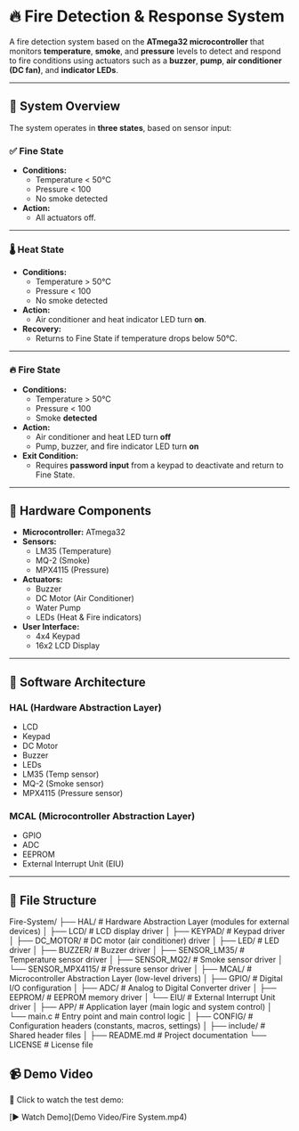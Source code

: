 # 🔥 Fire Detection & Response System

A fire detection system based on the **ATmega32 microcontroller** that monitors **temperature**, **smoke**, and **pressure** levels to detect and respond to fire conditions using actuators such as a **buzzer**, **pump**, **air conditioner (DC fan)**, and **indicator LEDs**.

---

## 🚦 System Overview

The system operates in **three states**, based on sensor input:

### ✅ Fine State
- **Conditions:**  
  - Temperature < 50°C  
  - Pressure < 100  
  - No smoke detected
- **Action:**  
  - All actuators off.

---

### 🌡️ Heat State
- **Conditions:**  
  - Temperature > 50°C  
  - Pressure < 100  
  - No smoke detected
- **Action:**  
  - Air conditioner and heat indicator LED turn **on**.
- **Recovery:**  
  - Returns to Fine State if temperature drops below 50°C.

---

### 🔥 Fire State
- **Conditions:**  
  - Temperature > 50°C  
  - Pressure < 100  
  - Smoke **detected**
- **Action:**  
  - Air conditioner and heat LED turn **off**  
  - Pump, buzzer, and fire indicator LED turn **on**
- **Exit Condition:**  
  - Requires **password input** from a keypad to deactivate and return to Fine State.

---

## 🧰 Hardware Components

- **Microcontroller:** ATmega32
- **Sensors:**
  - LM35 (Temperature)
  - MQ-2 (Smoke)
  - MPX4115 (Pressure)
- **Actuators:**
  - Buzzer
  - DC Motor (Air Conditioner)
  - Water Pump
  - LEDs (Heat & Fire indicators)
- **User Interface:**
  - 4x4 Keypad
  - 16x2 LCD Display

---

## 🔧 Software Architecture

### HAL (Hardware Abstraction Layer)
- LCD
- Keypad
- DC Motor
- Buzzer
- LEDs
- LM35 (Temp sensor)
- MQ-2 (Smoke sensor)
- MPX4115 (Pressure sensor)

### MCAL (Microcontroller Abstraction Layer)
- GPIO
- ADC
- EEPROM
- External Interrupt Unit (EIU)

---

## 📂 File Structure
Fire-System/
├── HAL/                       # Hardware Abstraction Layer (modules for external devices)
│   ├── LCD/                   # LCD display driver
│   ├── KEYPAD/                # Keypad driver
│   ├── DC_MOTOR/              # DC motor (air conditioner) driver
│   ├── LED/                   # LED driver
│   ├── BUZZER/                # Buzzer driver
│   ├── SENSOR_LM35/           # Temperature sensor driver
│   ├── SENSOR_MQ2/            # Smoke sensor driver
│   └── SENSOR_MPX4115/        # Pressure sensor driver
│
├── MCAL/                      # Microcontroller Abstraction Layer (low-level drivers)
│   ├── GPIO/                  # Digital I/O configuration
│   ├── ADC/                   # Analog to Digital Converter driver
│   ├── EEPROM/                # EEPROM memory driver
│   └── EIU/                   # External Interrupt Unit driver
│
├── APP/                       # Application layer (main logic and system control)
│   └── main.c                 # Entry point and main control logic
│
├── CONFIG/                    # Configuration headers (constants, macros, settings)
│
├── include/                   # Shared header files
│
├── README.md                  # Project documentation
└── LICENSE                    # License file

## 📹 Demo Video

🎥 Click to watch the test demo:

[▶️ Watch Demo](Demo Video/Fire System.mp4)

